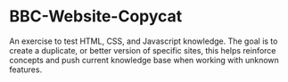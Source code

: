 # BBC-Website-Copycat
An exercise to test HTML, CSS, and Javascript knowledge. The goal is to create a duplicate, or better version of specific sites, this helps reinforce concepts and push current knowledge base when working with unknown features.
